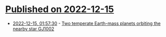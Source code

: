 # [Published on 2022-12-15](index.md)

* [2022-12-15, 01:57:30](https://news.ycombinator.com/item?id=33994053) - [Two temperate Earth-mass planets orbiting the nearby star GJ1002](https://arxiv.org/abs/2212.07332)
